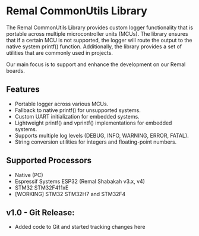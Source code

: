# Remal CommonUtils Library
The Remal CommonUtils Library provides custom logger functionality that is portable across multiple microcontroller units (MCUs). The library ensures that if a certain MCU is not supported, the logger will route the output to the native system printf() function. Additionally, the library provides a set of utilities that are commonly used in projects.

Our main focus is to support and enhance the development on our Remal boards.

## Features
- Portable logger across various MCUs.
- Fallback to native printf() for unsupported systems.
- Custom UART initialization for embedded systems.
- Lightweight printf() and vprintf() implementations for embedded systems.
- Supports multiple log levels (DEBUG, INFO, WARNING, ERROR, FATAL).
- String conversion utilities for integers and floating-point numbers.

## Supported Processors
- Native (PC)
- Espressif Systems ESP32 (Remal Shabakah v3.x, v4)
- STM32 STM32F411xE
- [WORKING] STM32 STM32H7 and STM32F4

## v1.0 - Git Release:
- Added code to Git and started tracking changes here